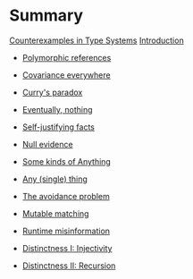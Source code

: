# Summary

[Counterexamples in Type Systems](title.md)
[Introduction](intro.md)

  - [Polymorphic references](polymorphic-references.md)
  - [Covariance everywhere](general-covariance.md)
  - [Curry's paradox](currys-paradox.md)

  - [Eventually, nothing](eventually-nothing.md)
  - [Self-justifying facts](self-justification.md)
  - [Null evidence](null-evidence.md)

  - [Some kinds of Anything](anythings.md)
  - [Any (single) thing](anything-once.md)

  - [The avoidance problem](avoidance.md)

  - [Mutable matching](mutable-matching.md)

  - [Runtime misinformation](runtime-misinformation.md)

  - [Distinctness I: Injectivity](distinctness-injectivity.md)
  - [Distinctness II: Recursion](distinctness-recursion.md)

<!--

"Injective type families for Haskell", Eisenberg.
(ctrl-F "unsound")


equirecursive uniqueness:
  uniqueness / nonuniqueness is roughly equi / iso
  if assuming uniqueness, don't check contractivity



An Injection from Set->Set to Set seems to be bad in two different ways.
There are proofs that it's anticlassical, and proofs that it's inconsistent.
The inconsistency proofs might rely on impredicativity?
I don't see why the anticlassical proofs aren't already proofs of false.
Well, because I don't have double-negation-shift for Set!

more injective nonsense:
https://github.com/leanprover/lean/issues/654
https://gist.github.com/leodemoura/0c88341bb585bf9a72e6
https://github.com/idris-lang/Idris-dev/issues/3687
https://lists.chalmers.se/pipermail/agda/2010/001530.html
http://comments.gmane.org/gmane.science.mathematics.logic.coq.club/4348
https://lists.chalmers.se/pipermail/agda/2010/001565.html
https://lists.chalmers.se/pipermail/agda/2010/001526.html

Recursive types:
  - non-strictly-positive types + impredicativity (COLOG'88 Coquand)
  - contractivity + higher-kinded types

Impredicativity:
  - Type:Type (Girard's paradox. Leo's OCaml impl.)
  - http://okmij.org/ftp/Haskell/impredicativity-bites.html

Subtyping:
  - impredicativity: undecidable Fsub (java example?)
    [2] Bounded quantification is undecidable, Pierce
    http://www.cis.upenn.edu/~bcpierce/papers/fsubpopl.ps
    (example by Ghelli on page 4)

Quotient types:
  - http://strictlypositive.org/Ripley.pdf, 2
  - https://lists.chalmers.se/pipermail/agda/2012/004052.html


  

GeneralizedNewtypeDeriving and roles
https://ghc.haskell.org/trac/ghc/ticket/1496
https://ghc.haskell.org/trac/ghc/ticket/2721


Conor's ripley (embiggening definitional equality)
http://strictlypositive.org/Ripley.pdf
1. Codata
3. (0 -> A)

Large eliminations are bad:
p70 of TAPL2  (coquand 1986)

p88 of TAPL2 (effects)
p312,336 of TAPL2 (first-class module projections, generativity)

Berardi's paradox and others in the coq stdlib

https://coq.inria.fr/cocorico/CoqTerminationDiscussion

"specialization" in rust:
https://aturon.github.io/blog/2017/07/08/lifetime-dispatch/

rust JoinGuard
https://github.com/rust-lang/rust/issues/24292

more rust:
https://github.com/rust-lang/rust/issues/26656
https://github.com/rust-lang/rust/issues/25860

http://permalink.gmane.org/gmane.comp.lang.haskell.cafe/77116
http://lambda-the-ultimate.org/node/4031

(False -> False) = True
https://sympa.inria.fr/sympa/arc/coq-club/2013-12/msg00119.html
https://sympa.inria.fr/sympa/arc/coq-club/2013-12/msg00189.html

GADTs and subtyping
https://issues.scala-lang.org/browse/SI-8563
An invariant case of a covariant definition allows constructing
a covariant array, hilarity ensues.
https://issues.scala-lang.org/browse/SI-6944
https://issues.scala-lang.org/browse/SI-7952
https://issues.scala-lang.org/browse/SI-8241

generics in C#/Java/Scala:
https://www.microsoft.com/en-us/research/publication/on-decidability-of-nominal-subtyping-with-variance/
https://arxiv.org/abs/1605.05274

Generativity and modules
Fig. 4.4 of Claudio Russo's thesis (pg. 114)
Fig. 7.12/Ex. 7.4.1 (unpacking first-class mods) (pg. 270)

first class modules / side effects / something
write a function which returns a type
but has an internal state bit, which it flips
when called twice it returns two incompatible types
which must not be regarded as equivalent
https://issues.scala-lang.org/browse/SI-2079

Something similar:
the ability to create new values of a first-class type
must be very careful about how the abstract types are bound
https://issues.scala-lang.org/browse/SI-515

The interaction of Java overloading and generics is weird.
Inserting "bridge methods" breaks things:
https://issues.scala-lang.org/browse/SI-9912
http://www.concurrentaffair.org/2006/10/10/java-generics-unsound/
Structural types specialising generics break things:
https://issues.scala-lang.org/browse/SI-2672

There seem to have been a bunch of bugs with Scala not doing variance checks.
These don't seem terribly interesting, tbh.
https://issues.scala-lang.org/browse/SI-1364
https://issues.scala-lang.org/browse/SI-8737
https://issues.scala-lang.org/browse/SI-7093 (most interesting one)
https://issues.scala-lang.org/browse/SI-8737
https://issues.scala-lang.org/browse/SI-9549
https://issues.scala-lang.org/browse/SI-5060

If we have higher-kinded quantification, subtyping and variance
then we must ensure the variance advertised is not more general
than the variance implemented.
It's not enough to quantify over type constructors, I think.
We need to quantify over type constructors of given variance.
Excellent bug.
https://issues.scala-lang.org/browse/SI-2066?orig=1



In the presence of side-effects (fresh names, refs, exceptions) and first-class types, the same expression might evaluate to different types different times.
I think this is the same as several first-class module bugs (Russo's thesis?)
https://github.com/scala/bug/issues/10619
"paths" in
https://www.scala-lang.org/files/archive/spec/2.11/03-types.html
"stable identifier" in
https://issues.scala-lang.org/browse/SI-963
  - moscow ML bug
http://www.seas.upenn.edu/~sweirich/types/archive/1999-2003/msg01136.html

Recursive type definitions can cause unsatisfiable constraint cycles.
I don't know whether this is specific to subtyping.
https://issues.scala-lang.org/browse/SI-9715


Something complicated here.
I think it's interaction between first-class/path-dependent types,
existentials, overloading, and subtyping.
https://issues.scala-lang.org/browse/SI-7278
https://issues.scala-lang.org/browse/SI-1557
https://groups.google.com/forum/#!topic/scala-language/vQYwywr0LL4/discussion (best explanation)



hhvm object-private vs private, covariance
https://github.com/facebook/hhvm/issues/7216
maybe the same issue as covariance in ocaml private row types?


covariance and self types break
https://github.com/facebook/hhvm/issues/7254

intersection types and effects
http://www.cs.cmu.edu/~fp/papers/icfp00.pdf
seems sorta unsurprising given (Trevor Jim's?) result that P2 with intersections is roughly hindley-milner.


haskell abstraction and global coherence
https://stackoverflow.com/questions/34645745/can-i-magic-up-type-equality-from-a-functional-dependency


agda: subterm check and type equality (same as Denes' coq one?)
https://sympa.inria.fr/sympa/arc/coq-club/2014-03/msg00002.html
https://github.com/agda/agda/issues/1023/


failure of normalization in impredicative type theory
with proof-irrelevant propositional equality
andreas abel and thierry coquand

recursive cows:
https://github.com/effect-handlers/effects-rosetta-stone/tree/master/examples/recursive-cow


-->